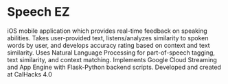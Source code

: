 # Speech EZ

iOS mobile application which provides real-time feedback on speaking abilities. Takes user-provided text, listens/analyzes similarity to spoken words by user, and develops accuracy rating based on context and text similarity. Uses Natural Language Processing for part-of-speech tagging, text similarity, and context matching. Implements Google Cloud Streaming and App Engine with Flask-Python backend scripts. Developed and created at CalHacks 4.0
